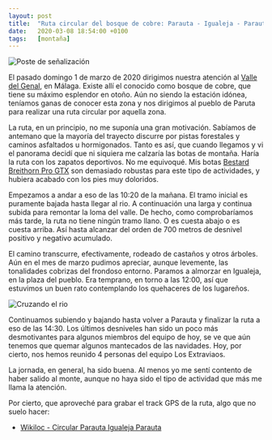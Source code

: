 ```yaml
---
layout: post
title:  "Ruta circular del bosque de cobre: Parauta - Igualeja - Parauta"
date:   2020-03-08 18:54:00 +0100
tags:	[montaña]
---
```


![Poste de señalización][poste]

El pasado domingo 1 de marzo de 2020 dirigimos nuestra atención al [Valle del
Genal][valle], en Málaga. Existe allí el conocido como bosque de cobre, que
tiene su máximo esplendor en otoño. Aún no siendo la estación idónea, teníamos
ganas de conocer esta zona y nos dirigimos al pueblo de Paruta para realizar
una ruta circular por aquella zona.

<!--more-->

La ruta, en un principio, no me suponía una gran motivación. Sabíamos de
antemano que la mayoría del trayecto discurre por pistas forestales y caminos
asfaltados u hormigonados. Tanto es así, que cuando llegamos y vi el panorama
decidí que ni siquiera me calzaría las botas de montaña. Haría la ruta con los
zapatos deportivos. No me equivoqué. Mis botas
[Bestard Breithorn Pro GTX][botas] son demasiado robustas para este tipo de
actividades, y hubiera acabado con los pies muy doloridos.

Empezamos a andar a eso de las 10:20 de la mañana. El tramo inicial es
puramente bajada hasta llegar al rio. A continuación una larga y continua
subida para remontar la loma del valle. De hecho, como comprobaríamos más
tarde, la ruta no tiene ningún tramo llano. O es cuesta abajo o es cuesta
arriba. Así hasta alcanzar del orden de 700 metros de desnivel positivo y
negativo acumulado.

El camino transcurre, efectivamente, rodeado de castaños y otros árboles. Aún
en el mes de marzo pudimos apreciar, aunque levemente, las tonalidades cobrizas
del frondoso entorno. Paramos a almorzar en Igualeja, en la plaza del pueblo.
Era temprano, en torno a las 12:00, así que estuvimos un buen rato contemplando
los quehaceres de los lugareños.

![Cruzando el rio][rio]

Continuamos subiendo y bajando hasta volver a Parauta y finalizar la ruta a eso
de las 14:30. Los últimos desniveles han sido un poco más desmotivantes para
algunos miembros del equipo de hoy, se ve que aún tenemos que quemar algunos
mantecados de las navidades. Hoy, por cierto, nos hemos reunido 4 personas del
equipo Los Extraviaos.

La jornada, en general, ha sido buena. Al menos yo me sentí contento de haber
salido al monte, aunque no haya sido el tipo de actividad que más me llama
la atención.

Por cierto, que aproveché para grabar el track GPS de la ruta, algo que no
suelo hacer:

* [Wikiloc - Circular Parauta Igualeja Parauta][track]

[valle]:	https://es.wikipedia.org/wiki/Valle_del_Genal
[botas]:	https://www.bestard.com/ficha.php?t=341-0805-Breithorn-Pro
[track]:	https://es.wikiloc.com/rutas-senderismo/circular-parauta-igualeja-parauta-47430694
[poste]:	{{site.url}}/assets/20200308-parauta-poste.png
[rio]:		{{site.url}}/assets/20200308-parauta-rio.png
